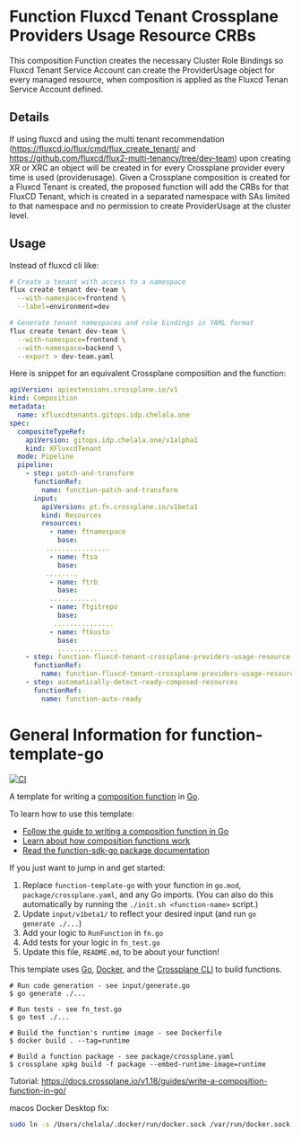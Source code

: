# Function Fluxcd Tenant Crossplane Providers Usage Resource CRBs
This composition Function creates the necessary Cluster Role Bindings so Fluxcd Tenant Service Account can create the ProviderUsage object for every managed resource, when composition is applied as the Fluxcd Tenan Service Account defined.

## Details
If using fluxcd and using the multi tenant recommendation (https://fluxcd.io/flux/cmd/flux_create_tenant/ and https://github.com/fluxcd/flux2-multi-tenancy/tree/dev-team) upon creating XR or XRC an object will be created in for every Crossplane provider every time is used (providerusage).
Given a Crossplane composition is created for a Fluxcd Tenant is created,  the proposed function will add the CRBs for that FluxCD Tenant, which is created in a separated namespace with SAs limited to that namespace and no permission to create ProviderUsage at the cluster level.

## Usage
Instead of fluxcd cli like:
```bash
# Create a tenant with access to a namespace 
flux create tenant dev-team \
  --with-namespace=frontend \
  --label=environment=dev

# Generate tenant namespaces and role bindings in YAML format
flux create tenant dev-team \
  --with-namespace=frontend \
  --with-namespace=backend \
  --export > dev-team.yaml
```
Here is snippet for an equivalent Crossplane composition and the function:

```yaml
apiVersion: apiextensions.crossplane.io/v1
kind: Composition
metadata:
  name: xfluxcdtenants.gitops.idp.chelala.one
spec:
  compositeTypeRef:
    apiVersion: gitops.idp.chelala.one/v1alpha1
    kind: XFluxcdTenant
  mode: Pipeline
  pipeline:
    - step: patch-and-transform
      functionRef:
        name: function-patch-and-transform
      input:
        apiVersion: pt.fn.crossplane.io/v1beta1
        kind: Resources
        resources:
          - name: ftnamespace
            base:
         ................
          - name: ftsa
            base:
         ........
          - name: ftrb
            base:
          ............
          - name: ftgitrepo
            base:
           ...............
          - name: ftkusto
            base:
            ...............
    - step: function-fluxcd-tenant-crossplane-providers-usage-resource-crbs
      functionRef:
        name: function-fluxcd-tenant-crossplane-providers-usage-resource-crbs
    - step: automatically-detect-ready-composed-resources
      functionRef:
        name: function-auto-ready
```

# General Information for function-template-go
[![CI](https://github.com/chelala/function-fluxcd-tenant-crossplane-providers-usage-resource-crbs/actions/workflows/ci.yml/badge.svg)](https://github.com/chelala/function-fluxcd-tenant-crossplane-providers-usage-resource-crbs/actions/workflows/ci.yml)

A template for writing a [composition function][functions] in [Go][go].

To learn how to use this template:

* [Follow the guide to writing a composition function in Go][function guide]
* [Learn about how composition functions work][functions]
* [Read the function-sdk-go package documentation][package docs]

If you just want to jump in and get started:

1. Replace `function-template-go` with your function in `go.mod`,
   `package/crossplane.yaml`, and any Go imports. (You can also do this
   automatically by running the `./init.sh <function-name>` script.)
1. Update `input/v1beta1/` to reflect your desired input (and run `go generate ./...`)
1. Add your logic to `RunFunction` in `fn.go`
1. Add tests for your logic in `fn_test.go`
1. Update this file, `README.md`, to be about your function!

This template uses [Go][go], [Docker][docker], and the [Crossplane CLI][cli] to
build functions.

```shell
# Run code generation - see input/generate.go
$ go generate ./...

# Run tests - see fn_test.go
$ go test ./...

# Build the function's runtime image - see Dockerfile
$ docker build . --tag=runtime

# Build a function package - see package/crossplane.yaml
$ crossplane xpkg build -f package --embed-runtime-image=runtime
```

[functions]: https://docs.crossplane.io/latest/concepts/composition-functions
[go]: https://go.dev
[function guide]: https://docs.crossplane.io/knowledge-base/guides/write-a-composition-function-in-go
[package docs]: https://pkg.go.dev/github.com/crossplane/function-sdk-go
[docker]: https://www.docker.com
[cli]: https://docs.crossplane.io/latest/cli

Tutorial: https://docs.crossplane.io/v1.18/guides/write-a-composition-function-in-go/

macos Docker Desktop fix:
```bash
sudo ln -s /Users/chelala/.docker/run/docker.sock /var/run/docker.sock
```
